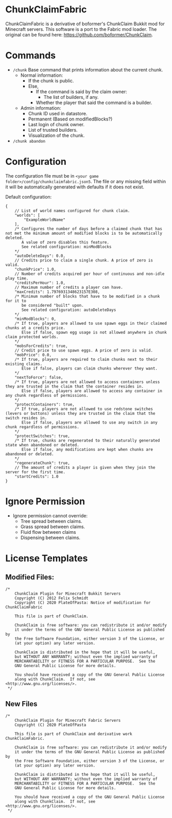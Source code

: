 # ChunkClaimFabric
ChunkClaimFabric is a derivative of boformer's ChunkClaim Bukkit mod for 
Minecraft servers. This software is a port to the Fabric mod loader. 
The original can be found here: https://github.com/boformer/ChunkClaim.

# Commands

 - `/chunk` Base command that prints information about the current chunk.
   - Normal information:
     - If the chunk is public.
     - Else,
       - If the command is said by the claim owner:
         - The list of builders, if any.
       - Whether the player that said the command is a builder.
   - Admin information:
     - Chunk ID used in datastore.
     - Permanent (Based on modifiedBlocks?)
     - Last login of chunk owner.
     - List of trusted builders.
     - Visualization of the chunk.
- `/chunk abandon` 

# Configuration
The configuration file must be in `<your game folder>/config/chunkclaimfabric.json5`. The file or 
any missing field within it will be automatically generated with defaults if it does not exist. 

Default configuration:
```json5
{ 
	// List of world names configured for chunk claim.
	"worlds": [ 
		"ExampleWorldName"
	],
	/* Configures the number of days before a claimed chunk that has not met the minimum amount of modified blocks is to be automatically deleted.
	   A value of zero disables this feature.
	   See related configuration: minModBlocks
	*/
	"autoDeleteDays": 0.0,
	// Credits price to claim a single chunk. A price of zero is valid.
	"chunkPrice": 1.0,
	// Number of credits acquired per hour of continuous and non-idle play time.
	"creditsPerHour": 1.0,
	// Maximum number of credits a player can have.
	"maxCredits": 1.7976931348623157E308,
	/* Minimum number of blocks that have to be modified in a chunk for it to
	   be considered "built" upon.
	   See related configuration: autoDeleteDays
	*/
	"minModBlocks": 0,
	/* If true, players are allowed to use spawn eggs in their claimed chunks at a credits price.
	   Else if false, spawn egg usage is not allowed anywhere in chunk claim protected worlds.
	*/
	"mobsForCredits": true,
	// Credit price to use spawn eggs. A price of zero is valid.
	"mobPrice": 0.0,
	/* If true, players are required to claim chunks next to their existing claims.
	   Else if false, players can claim chunks wherever they want.
	*/
	"nextToForce": false,
	/* If true, players are not allowed to access containers unless they are trusted in the claim that the container resides in.
	   Else if false, players are allowed to access any container in any chunk regardless of permissions.
	*/
	"protectContainers": true,
	/* If true, players are not allowed to use redstone switches (levers or buttons) unless they are trusted in the claim that the switch resides in.
	   Else if false, players are allowed to use any switch in any chunk regardless of permissions.
	*/
	"protectSwitches": true,
	/* If true, chunks are regenerated to their naturally generated state when abandoned or deleted.
	   Else if false, any modifications are kept when chunks are abandoned or deleted.
	*/
	"regenerateChunk": true,
	// The amount of credits a player is given when they join the server for the first time.
	"startCredits": 1.0
}
```

# Ignore Permission
- Ignore permission cannot override:
  - Tree spread between claims.
  - Grass spread between claims.
  - Fluid flow between claims
  - Dispensing between claims.

# License Templates
## Modified Files:
```
/*
    ChunkClaim Plugin for Minecraft Bukkit Servers
    Copyright (C) 2012 Felix Schmidt
    Copyright (C) 2020 PlateOfPasta: Notice of modification for ChunkClaimFabric
    
    This file is part of ChunkClaim.
    
    ChunkClaim is free software: you can redistribute it and/or modify
    it under the terms of the GNU General Public License as published by
    the Free Software Foundation, either version 3 of the License, or
    (at your option) any later version.
    
    ChunkClaim is distributed in the hope that it will be useful,
    but WITHOUT ANY WARRANTY; without even the implied warranty of
    MERCHANTABILITY or FITNESS FOR A PARTICULAR PURPOSE.  See the
    GNU General Public License for more details.
    
    You should have received a copy of the GNU General Public License
    along with ChunkClaim.  If not, see <http://www.gnu.org/licenses/>.
 */
```
## New Files
```
/*
    ChunkClaim Plugin for Minecraft Fabric Servers
    Copyright (C) 2020 PlateOfPasta
    
    This file is part of ChunkClaim and derivative work ChunkClaimFabric.
    
    ChunkClaim is free software: you can redistribute it and/or modify
    it under the terms of the GNU General Public License as published by
    the Free Software Foundation, either version 3 of the License, or
    (at your option) any later version.
    
    ChunkClaim is distributed in the hope that it will be useful,
    but WITHOUT ANY WARRANTY; without even the implied warranty of
    MERCHANTABILITY or FITNESS FOR A PARTICULAR PURPOSE.  See the
    GNU General Public License for more details.
    
    You should have received a copy of the GNU General Public License
    along with ChunkClaim.  If not, see <http://www.gnu.org/licenses/>.
 */
```